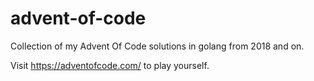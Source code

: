 # advent-of-code
Collection of my Advent Of Code solutions in golang from 2018 and on.

Visit https://adventofcode.com/ to play yourself.
